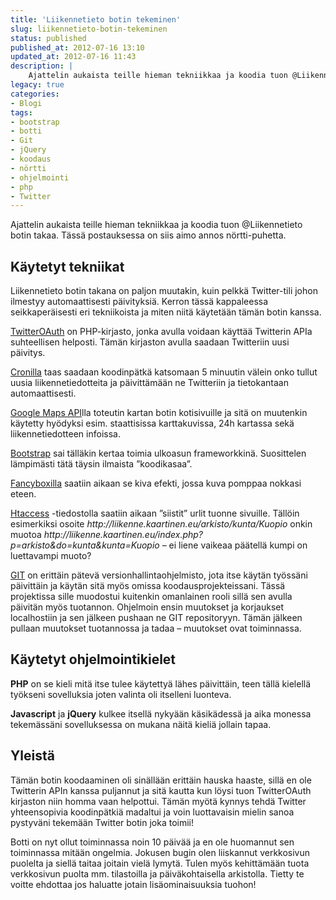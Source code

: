 ```yaml
---
title: 'Liikennetieto botin tekeminen'
slug: liikennetieto-botin-tekeminen
status: published
published_at: 2012-07-16 13:10
updated_at: 2012-07-16 11:43
description: |
    Ajattelin aukaista teille hieman tekniikkaa ja koodia tuon @Liikennetieto botin takaa. Tässä postauksessa on siis aimo annos nörtti-puhetta. Käytetyt tekniikat Liikennetieto botin takana on paljon muutakin, kuin pelkkä Twitter-tili johon ilmestyy automaattisesti päivityksiä. Kerron tässä kappaleessa seikkaperäisesti eri tekniikoista ja miten niitä käytetään tämän botin kanssa. TwitterOAuth on PHP-kirjasto, jonka avulla voidaan käyttää Twitterin APIa… Jatka lukemista Liikennetieto botin tekeminen
legacy: true
categories:
- Blogi
tags:
- bootstrap
- botti
- Git
- jQuery
- koodaus
- nörtti
- ohjelmointi
- php
- Twitter
---
```


<p>Ajattelin aukaista teille hieman tekniikkaa ja koodia tuon @Liikennetieto botin takaa. Tässä postauksessa on siis aimo annos nörtti-puhetta.</p>
<h2>Käytetyt tekniikat</h2>
<p>Liikennetieto botin takana on paljon muutakin, kuin pelkkä Twitter-tili johon ilmestyy automaattisesti päivityksiä. Kerron tässä kappaleessa seikkaperäisesti eri tekniikoista ja miten niitä käytetään tämän botin kanssa.</p>
<p><a href="https://github.com/abraham/twitteroauth/" target="_blank">TwitterOAuth</a> on PHP-kirjasto, jonka avulla voidaan käyttää Twitterin APIa suhteellisen helposti. Tämän kirjaston avulla saadaan Twitteriin uusi päivitys.</p>
<p><a href="http://fi.wikipedia.org/wiki/Cron" target="_blank">Cronilla</a> taas saadaan koodinpätkä katsomaan 5 minuutin välein onko tullut uusia liikennetiedotteita ja päivittämään ne Twitteriin ja tietokantaan automaattisesti.</p>
<p><a href="https://developers.google.com/maps/documentation/javascript/" target="_blank">Google Maps API</a>lla toteutin kartan botin kotisivuille ja sitä on muutenkin käytetty hyödyksi esim. staattisissa karttakuvissa, 24h kartassa sekä liikennetiedotteen infoissa.</p>
<p><a href="http://twitter.github.com/bootstrap/" target="_blank">Bootstrap</a> sai tälläkin kertaa toimia ulkoasun frameworkkinä. Suosittelen lämpimästi tätä täysin ilmaista &#8221;koodikasaa&#8221;.</p>
<p><a href="http://fancyapps.com/fancybox/" target="_blank">Fancyboxilla</a> saatiin aikaan se kiva efekti, jossa kuva pomppaa nokkasi eteen.</p>
<p><a href="http://fi.wikipedia.org/wiki/Htaccess" target="_blank">Htaccess</a> -tiedostolla saatiin aikaan &#8221;siistit&#8221; urlit tuonne sivuille. Tällöin esimerkiksi osoite <em>http://liikenne.kaartinen.eu/arkisto/kunta/Kuopio</em> onkin muotoa <em>http://liikenne.kaartinen.eu/index.php?p=arkisto&amp;do=kunta&amp;kunta=Kuopio</em> &#8211; ei liene vaikeaa päätellä kumpi on luettavampi muoto?</p>
<p><a href="http://git-scm.com/" target="_blank">GIT</a> on erittäin pätevä versionhallintaohjelmisto, jota itse käytän työssäni päivittäin ja käytän sitä myös omissa koodausprojekteissani. Tässä projektissa sille muodostui kuitenkin omanlainen rooli sillä sen avulla päivitän myös tuotannon. Ohjelmoin ensin muutokset ja korjaukset localhostiin ja sen jälkeen pushaan ne GIT repositoryyn. Tämän jälkeen pullaan muutokset tuotannossa ja tadaa &#8211; muutokset ovat toiminnassa.</p>
<h2>Käytetyt ohjelmointikielet</h2>
<p><strong>PHP</strong> on se kieli mitä itse tulee käytettyä lähes päivittäin, teen tällä kielellä työkseni sovelluksia joten valinta oli itselleni luonteva.</p>
<p><strong>Javascript</strong> ja <strong>jQuery</strong> kulkee itsellä nykyään käsikädessä ja aika monessa tekemässäni sovelluksessa on mukana näitä kieliä jollain tapaa.</p>
<h2>Yleistä</h2>
<p>Tämän botin koodaaminen oli sinällään erittäin hauska haaste, sillä en ole Twitterin APIn kanssa puljannut ja sitä kautta kun löysi tuon TwitterOAuth kirjaston niin homma vaan helpottui. Tämän myötä kynnys tehdä Twitter yhteensopivia koodinpätkiä madaltui ja voin luottavaisin mielin sanoa pystyväni tekemään Twitter botin joka toimii!</p>
<p>Botti on nyt ollut toiminnassa noin 10 päivää ja en ole huomannut sen toiminnassa mitään ongelmia. Jokusen bugin olen liiskannut verkkosivun puolelta ja siellä taitaa joitain vielä lymytä. Tulen myös kehittämään tuota verkkosivun puolta mm. tilastoilla ja päiväkohtaisella arkistolla. Tietty te voitte ehdottaa jos haluatte jotain lisäominaisuuksia tuohon!</p>